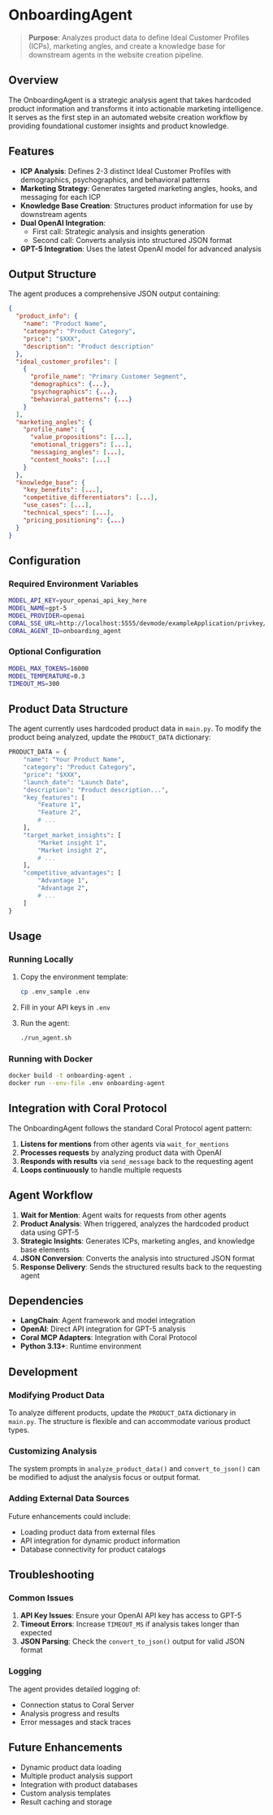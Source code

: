 # OnboardingAgent

> **Purpose**: Analyzes product data to define Ideal Customer Profiles (ICPs), marketing angles, and create a knowledge base for downstream agents in the website creation pipeline.

## Overview

The OnboardingAgent is a strategic analysis agent that takes hardcoded product information and transforms it into actionable marketing intelligence. It serves as the first step in an automated website creation workflow by providing foundational customer insights and product knowledge.

## Features

- **ICP Analysis**: Defines 2-3 distinct Ideal Customer Profiles with demographics, psychographics, and behavioral patterns
- **Marketing Strategy**: Generates targeted marketing angles, hooks, and messaging for each ICP
- **Knowledge Base Creation**: Structures product information for use by downstream agents
- **Dual OpenAI Integration**: 
  - First call: Strategic analysis and insights generation
  - Second call: Converts analysis into structured JSON format
- **GPT-5 Integration**: Uses the latest OpenAI model for advanced analysis

## Output Structure

The agent produces a comprehensive JSON output containing:

```json
{
  "product_info": {
    "name": "Product Name",
    "category": "Product Category",
    "price": "$XXX",
    "description": "Product description"
  },
  "ideal_customer_profiles": [
    {
      "profile_name": "Primary Customer Segment",
      "demographics": {...},
      "psychographics": {...},
      "behavioral_patterns": {...}
    }
  ],
  "marketing_angles": {
    "profile_name": {
      "value_propositions": [...],
      "emotional_triggers": [...],
      "messaging_angles": [...],
      "content_hooks": [...]
    }
  },
  "knowledge_base": {
    "key_benefits": [...],
    "competitive_differentiators": [...],
    "use_cases": [...],
    "technical_specs": [...],
    "pricing_positioning": {...}
  }
}
```

## Configuration

### Required Environment Variables

```bash
MODEL_API_KEY=your_openai_api_key_here
MODEL_NAME=gpt-5
MODEL_PROVIDER=openai
CORAL_SSE_URL=http://localhost:5555/devmode/exampleApplication/privkey/session1/sse
CORAL_AGENT_ID=onboarding_agent
```

### Optional Configuration

```bash
MODEL_MAX_TOKENS=16000
MODEL_TEMPERATURE=0.3
TIMEOUT_MS=300
```

## Product Data Structure

The agent currently uses hardcoded product data in `main.py`. To modify the product being analyzed, update the `PRODUCT_DATA` dictionary:

```python
PRODUCT_DATA = {
    "name": "Your Product Name",
    "category": "Product Category",
    "price": "$XXX",
    "launch_date": "Launch Date",
    "description": "Product description...",
    "key_features": [
        "Feature 1",
        "Feature 2",
        # ...
    ],
    "target_market_insights": [
        "Market insight 1",
        "Market insight 2",
        # ...
    ],
    "competitive_advantages": [
        "Advantage 1",
        "Advantage 2",
        # ...
    ]
}
```

## Usage

### Running Locally

1. Copy the environment template:
   ```bash
   cp .env_sample .env
   ```

2. Fill in your API keys in `.env`

3. Run the agent:
   ```bash
   ./run_agent.sh
   ```

### Running with Docker

```bash
docker build -t onboarding-agent .
docker run --env-file .env onboarding-agent
```

## Integration with Coral Protocol

The OnboardingAgent follows the standard Coral Protocol agent pattern:

1. **Listens for mentions** from other agents via `wait_for_mentions`
2. **Processes requests** by analyzing product data with OpenAI
3. **Responds with results** via `send_message` back to the requesting agent
4. **Loops continuously** to handle multiple requests

## Agent Workflow

1. **Wait for Mention**: Agent waits for requests from other agents
2. **Product Analysis**: When triggered, analyzes the hardcoded product data using GPT-5
3. **Strategic Insights**: Generates ICPs, marketing angles, and knowledge base elements
4. **JSON Conversion**: Converts the analysis into structured JSON format
5. **Response Delivery**: Sends the structured results back to the requesting agent

## Dependencies

- **LangChain**: Agent framework and model integration
- **OpenAI**: Direct API integration for GPT-5 analysis
- **Coral MCP Adapters**: Integration with Coral Protocol
- **Python 3.13+**: Runtime environment

## Development

### Modifying Product Data

To analyze different products, update the `PRODUCT_DATA` dictionary in `main.py`. The structure is flexible and can accommodate various product types.

### Customizing Analysis

The system prompts in `analyze_product_data()` and `convert_to_json()` can be modified to adjust the analysis focus or output format.

### Adding External Data Sources

Future enhancements could include:
- Loading product data from external files
- API integration for dynamic product information
- Database connectivity for product catalogs

## Troubleshooting

### Common Issues

1. **API Key Issues**: Ensure your OpenAI API key has access to GPT-5
2. **Timeout Errors**: Increase `TIMEOUT_MS` if analysis takes longer than expected
3. **JSON Parsing**: Check the `convert_to_json()` output for valid JSON format

### Logging

The agent provides detailed logging of:
- Connection status to Coral Server
- Analysis progress and results
- Error messages and stack traces

## Future Enhancements

- Dynamic product data loading
- Multiple product analysis support
- Integration with product databases
- Custom analysis templates
- Result caching and storage
